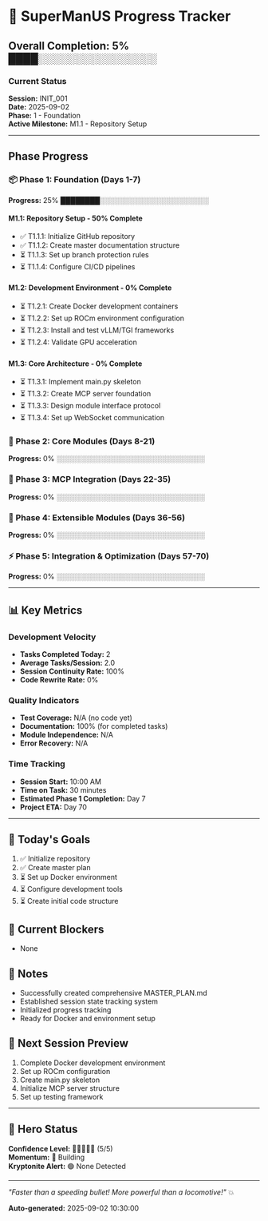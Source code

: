 # 🚀 SuperManUS Progress Tracker

## Overall Completion: 5% ████░░░░░░░░░░░░░░░░

### Current Status
**Session:** INIT_001  
**Date:** 2025-09-02  
**Phase:** 1 - Foundation  
**Active Milestone:** M1.1 - Repository Setup  

---

## Phase Progress

### 📦 Phase 1: Foundation (Days 1-7)
**Progress:** 25% ████████░░░░░░░░░░░░░░░░░░░░░░

#### M1.1: Repository Setup - 50% Complete
- ✅ T1.1.1: Initialize GitHub repository
- ✅ T1.1.2: Create master documentation structure
- ⏳ T1.1.3: Set up branch protection rules
- ⏳ T1.1.4: Configure CI/CD pipelines

#### M1.2: Development Environment - 0% Complete
- ⏳ T1.2.1: Create Docker development containers
- ⏳ T1.2.2: Set up ROCm environment configuration
- ⏳ T1.2.3: Install and test vLLM/TGI frameworks
- ⏳ T1.2.4: Validate GPU acceleration

#### M1.3: Core Architecture - 0% Complete
- ⏳ T1.3.1: Implement main.py skeleton
- ⏳ T1.3.2: Create MCP server foundation
- ⏳ T1.3.3: Design module interface protocol
- ⏳ T1.3.4: Set up WebSocket communication

### 🎤 Phase 2: Core Modules (Days 8-21)
**Progress:** 0% ░░░░░░░░░░░░░░░░░░░░░░░░░░░░░░

### 🔌 Phase 3: MCP Integration (Days 22-35)
**Progress:** 0% ░░░░░░░░░░░░░░░░░░░░░░░░░░░░░░

### 🧩 Phase 4: Extensible Modules (Days 36-56)
**Progress:** 0% ░░░░░░░░░░░░░░░░░░░░░░░░░░░░░░

### ⚡ Phase 5: Integration & Optimization (Days 57-70)
**Progress:** 0% ░░░░░░░░░░░░░░░░░░░░░░░░░░░░░░

---

## 📊 Key Metrics

### Development Velocity
- **Tasks Completed Today:** 2
- **Average Tasks/Session:** 2.0
- **Session Continuity Rate:** 100%
- **Code Rewrite Rate:** 0%

### Quality Indicators
- **Test Coverage:** N/A (no code yet)
- **Documentation:** 100% (for completed tasks)
- **Module Independence:** N/A
- **Error Recovery:** N/A

### Time Tracking
- **Session Start:** 10:00 AM
- **Time on Task:** 30 minutes
- **Estimated Phase 1 Completion:** Day 7
- **Project ETA:** Day 70

---

## 🎯 Today's Goals
1. ✅ Initialize repository
2. ✅ Create master plan
3. ⏳ Set up Docker environment
4. ⏳ Configure development tools
5. ⏳ Create initial code structure

## 🚧 Current Blockers
- None

## 📝 Notes
- Successfully created comprehensive MASTER_PLAN.md
- Established session state tracking system
- Initialized progress tracking
- Ready for Docker and environment setup

## 🔮 Next Session Preview
1. Complete Docker development environment
2. Set up ROCm configuration
3. Create main.py skeleton
4. Initialize MCP server structure
5. Set up testing framework

---

## 🦸 Hero Status
**Confidence Level:** 💪💪💪💪💪 (5/5)  
**Momentum:** 🚀 Building  
**Kryptonite Alert:** 🟢 None Detected  

---

*"Faster than a speeding bullet! More powerful than a locomotive!"* 💥

**Auto-generated:** 2025-09-02 10:30:00